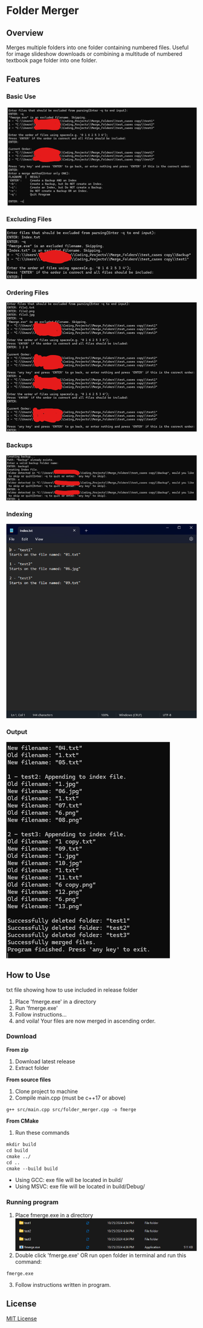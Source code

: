 # Folder Merger
## Overview
Merges multiple folders into one folder containing numbered files. Useful for image slideshow downloads or combining a multitude of numbered textbook page folder into one folder.
## Features
### Basic Use
![BasicUse](example_images/overview.png)
### Excluding Files
![ExcludingFiles](example_images/excluding_files.png)
### Ordering Files
![Ordering](example_images/ordering.png)
### Backups
![Backups](example_images/backups.png)
### Indexing
![Indexing](example_images/indexing.png)
### Output
![Output](example_images/output.png)
<!--- ![alt text](https://github.com/[username]/[reponame]/blob/[branch]/image.jpg?raw=true) = Add Images With This Method--->

## How to Use
txt file showing how to use included in release folder

1. Place 'fmerge.exe' in a directory
2. Run 'fmerge.exe'
3. Follow instructions...
4. and voila! Your files are now merged in ascending order.

### Download
**From zip**
1. Download latest release
2. Extract folder

**From source files**
1. Clone project to machine
2. Compile main.cpp (must be c++17 or above)
```console
g++ src/main.cpp src/folder_merger.cpp -o fmerge
```

**From CMake**
1. Run these commands
```console
mkdir build
cd build
cmake ../
cd ..
cmake --build build
```
* Using GCC: exe file will be located in build/
* Using MSVC: exe file will be located in build/Debug/

### Running program
1. Place fmerge.exe in a directory
![WhereToPut](example_images/where_to_put.png)
2. Double click 'fmerge.exe' OR run open folder in terminal and run this command:
```console
fmerge.exe
```
3. Follow instructions written in program.

## License
[MIT License](https://github.com/BroknApples/Multi-Program-Runner-Script/blob/main/LICENSE.md)